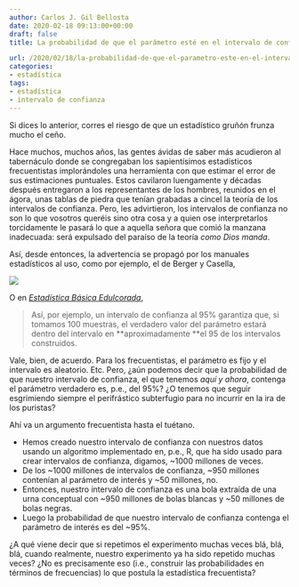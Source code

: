 ```yaml
---
author: Carlos J. Gil Bellosta
date: 2020-02-18 09:13:00+00:00
draft: false
title: La probabilidad de que el parámetro esté en el intervalo de confianza es .95

url: /2020/02/18/la-probabilidad-de-que-el-parametro-este-en-el-intervalo-de-confianza-es-95/
categories:
- estadística
tags:
- estadística
- intervalo de confianza
---
```


Si dices lo anterior, corres el riesgo de que un estadístico gruñón frunza mucho el ceño.

Hace muchos, muchos años, las gentes ávidas de saber más acudieron al tabernáculo donde se congregaban los sapientísimos estadísticos frecuentistas implorándoles una herramienta con que estimar el error de sus estimaciones puntuales. Estos cavilaron luengamente y décadas después entregaron a los representantes de los hombres, reunidos en el ágora, unas tablas de piedra que tenían grabadas a cincel la teoría de los intervalos de confianza. Pero, les advirtieron, los intervalos de confianza no son lo que vosotros queréis sino otra cosa y a quien ose interpretarlos torcidamente le pasará lo que a aquella señora que comió la manzana inadecuada: será expulsado del paraíso de la teoría _como Dios manda_.

Así, desde entonces, la advertencia se propagó por los manuales estadísticos al uso, como por ejemplo, el de Berger y Casella,

![](/wp-uploads/2020/02/beger_casella_ci.png#center)

O en [_Estadística Básica Edulcorada_](https://bookdown.org/aquintela/EBE/intervalos-de-confianza.html#interpretacion),

>Así, por ejemplo, un intervalo de confianza al 95% garantiza que, si tomamos 100 muestras, el verdadero valor del parámetro estará dentro del intervalo en **aproximadamente **el 95 de los intervalos construidos.

Vale, bien, de acuerdo. Para los frecuentistas, el parámetro es fijo y el intervalo es aleatorio. Etc. Pero, ¿aún podemos decir que la probabilidad de que nuestro intervalo de confianza, el que tenemos _aquí y ahora_, contenga el parámetro verdadero es, p.e., del 95%? ¿O tenemos que seguir esgrimiendo siempre el perifrástico subterfugio para no incurrir en la ira de los puristas?

Ahí va un argumento frecuentista hasta el tuétano.

* Hemos creado nuestro intervalo de confianza con nuestros datos usando un algoritmo implementado en, p.e., R, que ha sido usado para crear intervalos de confianza, digamos, ~1000 millones de veces.
* De los ~1000 millones de intervalos de confianza, ~950 millones contenían al parámetro de interés y ~50 millones, no.
* Entonces, nuestro intervalo de confianza es una bola extraída de una urna conceptual con ~950 millones de bolas blancas y ~50 millones de bolas negras.
* Luego la probabilidad de que nuestro intervalo de confianza contenga el parámetro de interés es del ~95%.

¿A qué viene decir que si repetimos el experimento muchas veces blá, blá, blá, cuando realmente, nuestro experimento ya ha sido repetido muchas veces? ¿No es precisamente eso (i.e., construir las probabilidades en términos de frecuencias) lo que postula la estadística frecuentista?